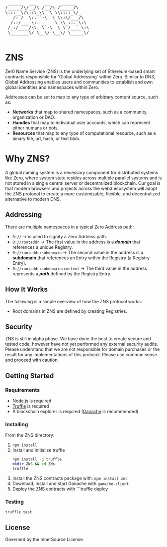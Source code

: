 <pre>
 ______  ___   __    ______ 
/_____/\/__/\ /__/\ /_____/\
\:::__\/\::\_\\  \ \\::::_\/_
   /: /  \:. `-\  \ \\:\/___/\
  /::/___ \:. _    \ \\_::._\:\
 /_:/____/\\. \`-\  \ \ /____\:\
 \_______\/ \__\/ \__\/ \_____\/   

</pre>

# ZNS

Zer0 Name Service (ZNS) is the underlying set of Ethereum-based smart contracts responsible for 'Global Addressing' within Zero. Similar to DNS, Global Addressing enables users and communities to establish and own global identities and namespaces within Zero. 

Addresses can be set to map to any type of arbitrary content source, such as:

- **Networks** that map to shared namespaces, such as a community, organization or DAO. 
- **Handles** that map to individual user accounts, which can represent either humans or bots.
- **Resources** that map to any type of computational resource, such as a binary file, url, hash, or text blob. 

# Why ZNS?

A global naming system is a necessary component for distributed systems like Zero, where system state resides across multiple parallel systems and is not stored in a single central server or decentralized blockchain. Our goal is that modern browsers and projects across the web3 ecosystem will adopt the ZNS protocol to create a more customizable, flexible, and decentralized alternative to modern DNS.
 
## Addressing

There are multiple namespaces in a typical Zero Address path:

- ```0://``` -> is used to signify a Zero Address path.
- ```0://rootaddr``` -> The first value in the address is a ***domain*** that references a unique Registry.
- ```0://rootaddr:subdomain``` -> The second value in the address is a **subdomain** that references an Entry within the Registry (a Registry Entry).
- ```0://rootaddr:subdomain:content``` -> The third value in the address represents a ***path*** defined by the Registry Entry.

## How It Works

The following is a simple overview of how the ZNS protocol works: 

- Root domains in ZNS are defined by creating Registries. 

## Security

ZNS is still in alpha phase. We have done the best to create secure and tested code, however have not yet performed any external security audits. Please understand that we are not responsible for domain purchases or the result for any implementations of this protocol. Please use common sense and proceed with caution. 

## Getting Started

### Requirements 

- Node.js is required
- [Truffle](https://github.com/ConsenSys/truffle) is required
- A blockchain explorer is required ([Ganache](https://www.trufflesuite.com/ganache) is recommended)

### Installing 

From the ZNS directory:

1. ```npm install```
2. Install and initialize truffle
   ```sh
   npm install -g truffle
   mkdir ZNS && cd ZNs
   truffle
   ```
3. Install the ZNS contracts package with: ```npm install zns```
4. Download, install and start Ganache with ```ganache-client```
5. Deploy the ZNS contracts with ```truffle deploy

### Testing

```truffle test```

## License

Governed by the InnerSource License.